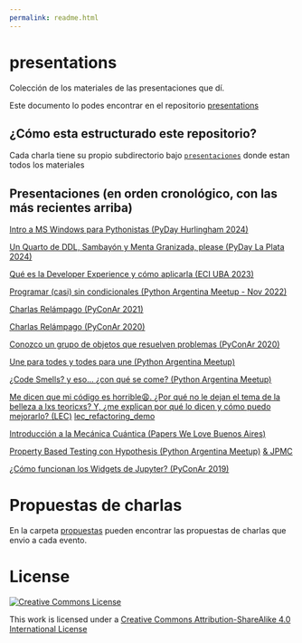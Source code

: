 ```yaml
---
permalink: readme.html
---
```



presentations
=============

Colección de los materiales de las presentaciones que dí.

Este documento lo podes encontrar en el repositorio [presentations](https://github.com/akielbowicz/presentations)

¿Cómo esta estructurado este repositorio?
-----------------------------------------

Cada charla tiene su propio subdirectorio bajo [`presentaciones`](./presentaciones/) donde estan todos los materiales

Presentaciones (en orden cronológico, con las más recientes arriba)
-------------------------------------------------------------------

[Intro a MS Windows para Pythonistas (PyDay Hurlingham 2024)](./presentaciones/pyday_hurlingham_2024/)

[Un Quarto de DDL, Sambayón y Menta Granizada, please (PyDay La Plata 2024)](./presentaciones/pyday_la_plata_2024/)

[Qué es la Developer Experience y cómo aplicarla (ECI UBA 2023)](./presentaciones/eci_2023/README.md)

[Programar (casi) sin condicionales (Python Argentina Meetup - Nov 2022)](./presentaciones/pyar_sincondicionales/README.md)

[Charlas Relámpago (PyConAr 2021)](./presentaciones/pyconar_2021/README.md)

[Charlas Relámpago (PyConAr 2020)](https://github.com/akielbowicz/presentations/tree/pyconar_2020_charlas_relampago)

[Conozco un grupo de objetos que resuelven problemas (PyConAr 2020)](./presentaciones/pyconar_2020/README.md)

[Une para todes y todes para une (Python Argentina Meetup)](./presentaciones/pyar_pairprogramming/README.md)

[¿Code Smells? y eso... ¿con qué se come? (Python Argentina Meetup)](./presentaciones/pyar_codesmells/README.md)

[Me dicen que mi código es horrible😩. ¿Por qué no le dejan el tema de la belleza a lxs teoricxs? Y, ¿me explican por qué lo dicen y cómo puedo mejorarlo? (LEC)](./presentaciones/lec_journal_club/README.md)
[lec_refactoring_demo](https://github.com/akielbowicz/presentations/tree/lec_refactoring_demo)

[Introducción a la Mecánica Cuántica (Papers We Love Buenos Aires)](./presentaciones/pwl_mecanica_cuantica/README.md)

[Property Based Testing con Hypothesis (Python Argentina Meetup)](./presentaciones/pyar_hypotesis/README.md) [& JPMC](./presentaciones/jpmc_hypothesis/README.md)

[¿Cómo funcionan los Widgets de Jupyter? (PyConAr 2019)](./presentaciones/pyconar_2019/README.md)

Propuestas de charlas
=====================

En la carpeta [propuestas](./propuestas/) pueden encontrar las propuestas de charlas que envio a cada evento.


License
=======

<a rel="license" href="http://creativecommons.org/licenses/by-sa/4.0/"><img alt="Creative Commons License" style="border-width:0" src="http://i.creativecommons.org/l/by-sa/4.0/88x31.png" /></a><br />

This work is licensed under a [Creative Commons Attribution-ShareAlike 4.0 International License](http://creativecommons.org/licenses/by-sa/4.0/)
